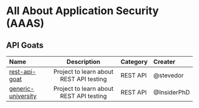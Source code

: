 # All About Application Security (AAAS)

## API Goats
| Name | Description | Category | Creater |
| :--- | :---: | :--- | :--- |
| [rest-api-goat](https://github.com/optiv/rest-api-goat) | Project to learn about REST API testing | REST API | @stevedor | 
| [generic-university](https://github.com/InsiderPhD/Generic-University) | Project to learn about REST API testing | REST API | @InsiderPhD | 

